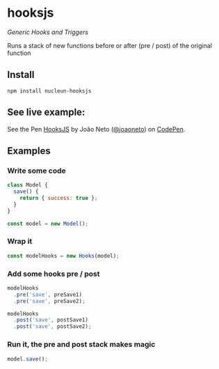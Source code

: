 # hooksjs
*Generic Hooks and Triggers*

Runs a stack of new functions before or after (pre / post) of the original function

## Install
```
npm install nucleun-hooksjs
```

## See live example:
<p data-height="263" data-theme-id="0" data-slug-hash="ZBzKBy" data-default-tab="result" data-user="joaoneto" data-embed-version="2" data-pen-title="HooksJS" class="codepen">See the Pen <a href="http://codepen.io/joaoneto/pen/ZBzKBy/">HooksJS</a> by João Neto (<a href="http://codepen.io/joaoneto">@joaoneto</a>) on <a href="http://codepen.io">CodePen</a>.</p>
<script async src="https://production-assets.codepen.io/assets/embed/ei.js"></script>

## Examples

### Write some code
```javascript
class Model {
  save() {
    return { success: true };
  }
}

const model = new Model();
```

### Wrap it
```javascript
const modelHooks = new Hooks(model);
```

### Add some hooks pre / post
```javascript
modelHooks
  .pre('save', preSave1)
  .pre('save', preSave2);

modelHooks
  .post('save', postSave1)
  .post('save', postSave2);
```

### Run it, the pre and post stack makes magic
```javascript
model.save();

```
